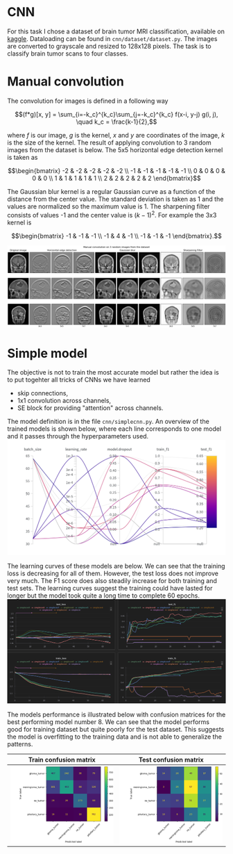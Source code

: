# CNN

For this task I chose a dataset of brain tumor MRI classification, available on [kaggle](https://www.kaggle.com/datasets/bilalakgz/brain-tumor-mri-dataset). Dataloading can be found in `cnn/dataset/dataset.py`. The images are converted to grayscale and resized to 128x128 pixels. The task is to classify brain tumor scans to four classes.

# Manual convolution

The convolution for images is defined in a following way

$$(f*g)[x, y] = \sum_{i=-k_c}^{k_c}\sum_{j=-k_c}^{k_c} f(x-i, y-j) g(i, j), \quad k_c = \frac{k-1}{2},$$

where $f$ is our image, $g$ is the kernel, $x$ and $y$ are coordinates of the image, $k$ is the size of the kernel.
The result of applying convolution to 3 random images from the dataset is below. The 5x5 horizontal edge detection kernel is taken as

$$\begin{bmatrix}
-2 & -2 & -2 & -2 & -2 \\
-1 & -1 & -1 & -1 & -1 \\
0 & 0 & 0 & 0 & 0 \\
1 & 1 & 1 & 1 & 1 \\
2 & 2 & 2 & 2 & 2
\end{bmatrix}$$

The Gaussian blur kernel is a regular Gaussian curve as a function of the distance from the center value. The standard deviation is taken as 1 and the values are normalized so the maximum value is 1.
The sharpening filter consists of values -1 and the center value is $(k-1)^2$. For example the 3x3 kernel is

$$\begin{bmatrix}
-1 & -1 & -1 \\
-1 &  4 & -1 \\
-1 & -1 & -1
\end{bmatrix}.$$

![](figures/manual_convolution.png)

# Simple model

The objective is not to train the most accurate model but rather the idea is to put togehter all tricks of CNNs we have learned
- skip connections,
- 1x1 convolution across channels,
- SE block for providing "attention" across channels.

The model definition is in the file `cnn/simplecnn.py`. An overview of the trained models is shown below, where each line corresponds to one model and it passes through the hyperparameters used.
![](figures/simplecnn_models.png)

The learning curves of these models are below. We can see that the training loss is decreasing for all of them. However, the test loss does not improve very much. The F1 score does also steadily increase for both training and test sets. The learning curves suggest the training could have lasted for longer but the model took quite a long time to complete 60 epochs.
![](figures/simplecnn_learning_curves.png)

The models performance is illustrated below with confusion matrices for the best performing model number 8. We can see that the model performs good for training dataset but quite poorly for the test dataset. This suggests the model is overfitting to the training data and is not able to generalize the patterns.

| Train confusion matrix | Test confusion matrix |
| --- | --- |
| ![](figures/simplecnn8_train_cm.png) | ![](figures/simplecnn8_test_cm.png) |
